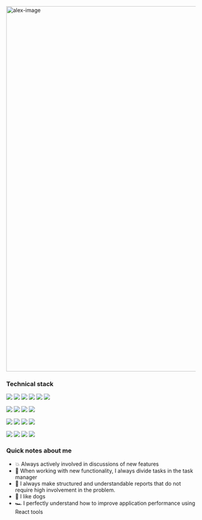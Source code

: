 <img width="970" alt="alex-image" src="https://user-images.githubusercontent.com/53429878/147246422-13261aa5-9f36-49d2-b4db-a66e41a706e6.png">

### Technical stack
![](https://img.shields.io/badge/JavaScript-F7DF1E?style=for-the-badge&logo=javascript&logoColor=black) ![](https://img.shields.io/badge/TypeScript-007ACC?style=for-the-badge&logo=typescript&logoColor=white) ![](https://img.shields.io/badge/React-20232A?style=for-the-badge&logo=react&logoColor=61DAFB) ![](https://img.shields.io/badge/Next--JS-1F262C?style=for-the-badge&logo=next.js&logoColor=white) ![](https://img.shields.io/badge/Redux-593D88?style=for-the-badge&logo=redux&logoColor=white) ![](https://img.shields.io/badge/Redux_Saga-96CF76?style=for-the-badge&logo=redux-saga&logoColor=white)

![](https://img.shields.io/badge/Ant_Design-DA595E?style=for-the-badge&logo=ant-design&logoColor=white) ![](https://img.shields.io/badge/Material--UI-0081CB?style=for-the-badge&logo=material-ui&logoColor=white) ![](https://img.shields.io/badge/Tailwind_CSS-4EADC9?style=for-the-badge&logo=tailwind-css&logoColor=white) ![](https://img.shields.io/badge/styled--components-DB7093?style=for-the-badge&logo=styled-components&logoColor=white)

![](https://img.shields.io/badge/Apollo--Client-000000?style=for-the-badge&logo=apollo-client&logoColor=000000)  ![](https://img.shields.io/badge/Firebase-F7CC50?style=for-the-badge&logo=firebase&logoColor=white)  ![](https://img.shields.io/badge/Storyblok-4DAAAA?style=for-the-badge&logo=storyblok&logoColor=white) ![](https://img.shields.io/badge/Google_Cloud-4285F4?style=for-the-badge&logo=google-cloud&logoColor=white)

![](https://img.shields.io/badge/Jest-8E475B?style=for-the-badge&logo=jest&logoColor=white) ![](https://img.shields.io/badge/Cypress-24262D?style=for-the-badge&logo=cypress&logoColor=white) ![](https://img.shields.io/badge/Postman-E67045?style=for-the-badge&logo=postman&logoColor=white) ![](https://img.shields.io/badge/Browser--Stack-4EAECC?style=for-the-badge&logo=browser-stack&logoColor=white)

### Quick notes about me

- :boom: Always actively involved in discussions of new features
- :book: When working with new functionality, I always divide tasks in the task manager
- :mega: I always make structured and understandable reports that do not require high involvement in the problem.
- :dog: I like dogs
- :racing_car: I perfectly understand how to improve application performance using React tools
